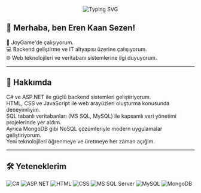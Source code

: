 <p align="center">
  <img src="https://readme-typing-svg.herokuapp.com?font=Fira+Code&size=24&pause=1000&center=true&vCenter=true&width=500&lines=Merhaba%2C+ben+Eren+Kaan+Sezen!;Backend+Developer+%7C+C%23+%7C+ASP.NET+%7C+SQL;JoyGame+%C3%87al%C4%B1%C5%9Fan%C4%B1+%7C+IT+Enthusiast" alt="Typing SVG" />
</p>

## 👋 Merhaba, ben Eren Kaan Sezen!

💼 JoyGame'de çalışıyorum.  
💻 Backend geliştirme ve IT altyapısı üzerine çalışıyorum.  
🌐 Web teknolojileri ve veritabanı sistemlerine ilgi duyuyorum.

---

## 🚀 Hakkımda

C# ve ASP.NET ile güçlü backend sistemleri geliştiriyorum.  
HTML, CSS ve JavaScript ile web arayüzleri oluşturma konusunda deneyimliyim.  
SQL tabanlı veritabanları (MS SQL, MySQL) ile kapsamlı veri yönetimi projelerinde yer aldım.  
Ayrıca MongoDB gibi NoSQL çözümleriyle modern uygulamalar geliştiriyorum.  
Yeni teknolojileri öğrenmeye ve üretmeye her zaman açığım.

---

## 🛠️ Yeteneklerim

![C#](https://img.shields.io/badge/C%23-239120?style=for-the-badge&logo=c-sharp&logoColor=white)
![ASP.NET](https://img.shields.io/badge/ASP.NET-512BD4?style=for-the-badge&logo=dotnet&logoColor=white)
![HTML](https://img.shields.io/badge/HTML5-E34F26?style=for-the-badge&logo=html5&logoColor=white)
![CSS](https://img.shields.io/badge/CSS3-1572B6?style=for-the-badge&logo=css3&logoColor=white)
![MS SQL Server](https://img.shields.io/badge/MS%20SQL%20Server-CC2927?style=for-the-badge&logo=microsoft-sql-server&logoColor=white)
![MySQL](https://img.shields.io/badge/MySQL-00758F?style=for-the-badge&logo=mysql&logoColor=white)
![MongoDB](https://img.shields.io/badge/MongoDB-47A248?style=for-the-badge&logo=mongodb&logoColor=white)
